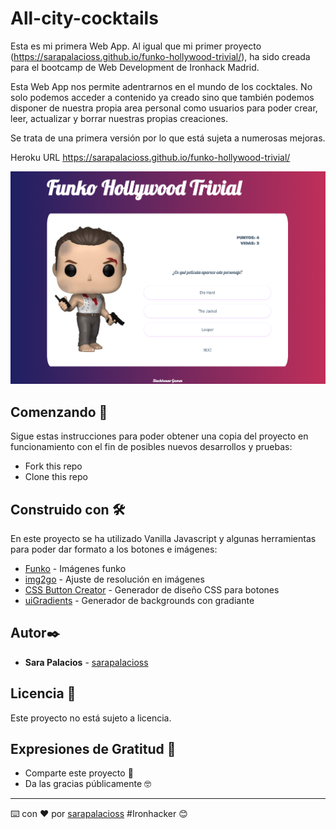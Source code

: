 # All-city-cocktails

Esta es mi primera Web App. Al igual que mi primer proyecto (https://sarapalacioss.github.io/funko-hollywood-trivial/), ha sido creada para el bootcamp de Web Development de Ironhack Madrid. 

Esta Web App nos permite adentrarnos en el mundo de los cocktales. No solo podemos acceder a contenido ya creado sino que también podemos disponer de nuestra propia area personal como usuarios para poder crear, leer, actualizar y borrar nuestras propias creaciones. 

Se trata de una primera versión por lo que está sujeta a numerosas mejoras.

Heroku URL https://sarapalacioss.github.io/funko-hollywood-trivial/

![ScreenShot](https://raw.githubusercontent.com/SaraPalacioss/funko-hollywood-trivial/main/images/screenshoot.png)


## Comenzando 🚀

Sigue estas instrucciones para poder obtener una copia del proyecto en funcionamiento con el fin de posibles nuevos desarrollos y pruebas:

- Fork this repo
- Clone this repo


## Construido con 🛠️

En este proyecto se ha utilizado Vanilla Javascript y algunas herramientas para poder dar formato a los botones e imágenes:

* [Funko](https://www.funko.com/) - Imágenes funko
* [img2go](https://www.img2go.com/es/cambiar-tamano-de-imagen) - Ajuste de resolución en imágenes
* [CSS Button Creator](https://cssbuttoncreator.com/) - Generador de diseño CSS para botones
* [uiGradients](https://uigradients.com/) - Generador de backgrounds con gradiante


## Autor✒️

* **Sara Palacios** - [sarapalacioss](https://github.com/sarapalacioss)


## Licencia 📄

Este proyecto no está sujeto a licencia.

## Expresiones de Gratitud 🎁

* Comparte este proyecto 📢
* Da las gracias públicamente 🤓

---
⌨️ con ❤️ por [sarapalacioss](https://github.com/sarapalacioss) #Ironhacker 😊

